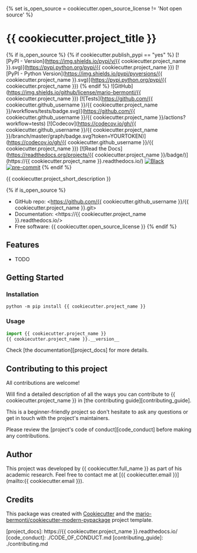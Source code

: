 {% set is_open_source = cookiecutter.open_source_license != 'Not open source' %}
# {{ cookiecutter.project_title }}

{% if is_open_source %}
  {% if cookiecutter.publish_pypi == "yes" %}
[![PyPI - Version](https://img.shields.io/pypi/v/{{ cookiecutter.project_name }}.svg)](https://pypi.python.org/pypi/{{ cookiecutter.project_name }})
[![PyPI - Python Version](https://img.shields.io/pypi/pyversions/{{ cookiecutter.project_name }}.svg)](https://pypi.python.org/pypi/{{ cookiecutter.project_name }})
  {% endif %}
![GitHub](https://img.shields.io/github/license/mario-bermonti/{{ cookiecutter.project_name }})
[![Tests](https://github.com/{{ cookiecutter.github_username }}/{{ cookiecutter.project_name }}/workflows/tests/badge.svg)](https://github.com/{{ cookiecutter.github_username }}/{{ cookiecutter.project_name }}/actions?workflow=tests)
[![Codecov](https://codecov.io/gh/{{ cookiecutter.github_username }}/{{ cookiecutter.project_name }}/branch/master/graph/badge.svg?token=YOURTOKEN)](https://codecov.io/gh/{{ cookiecutter.github_username }}/{{ cookiecutter.project_name }})
[![Read the Docs](https://readthedocs.org/projects/{{ cookiecutter.project_name }}/badge/)](https://{{ cookiecutter.project_name }}.readthedocs.io/)
[![Black](https://img.shields.io/badge/code%20style-black-000000.svg)](https://github.com/psf/black)
[![pre-commit](https://img.shields.io/badge/pre--commit-enabled-brightgreen?logo=pre-commit&logoColor=white)](https://github.com/pre-commit/pre-commit)
{% endif %}

{{ cookiecutter.project_short_description }}

{% if is_open_source %}
* GitHub repo: <https://github.com/{{ cookiecutter.github_username }}/{{ cookiecutter.project_name }}.git>
* Documentation: <https://{{ cookiecutter.project_name }}.readthedocs.io/>
* Free software: {{ cookiecutter.open_source_license }}
{% endif %}

## Features

* TODO

## Getting Started
### Installation
`python -m pip install {{ cookiecutter.project_name }}`

### Usage
```python
import {{ cookiecutter.project_name }}
{{ cookiecutter.project_name }}.__version__
```

Check [the documentation][project_docs] for more details.

## Contributing to this project
  All contributions are welcome!

  Will find a detailed description of all the ways you can contribute to {{ cookiecutter.project_name }} in
  [the contributing guide][contributing_guide].

  This is a beginner-friendly project so don't hesitate to ask any questions or get in touch
  with the project's maintainers.

  Please review the [project's code of conduct][code_conduct] before making
  any contributions.

## Author
  This project was developed by {{ cookiecutter.full_name }} as part of
  his academic research. Feel free to contact me at
  [{{ cookiecutter.email }}](mailto:{{ cookiecutter.email }}).

## Credits

This package was created with [Cookiecutter][cookiecutter] and the [mario-bermonti/cookiecutter-modern-pypackage][cookiecutter-modern-pypackage] project template.

[cookiecutter]: https://github.com/cookiecutter/cookiecutter
[cookiecutter-modern-pypackage]: https://github.com/mario-bermonti/cookiecutter-modern-pypackage
[project_docs]: https://{{ cookiecutter.project_name }}.readthedocs.io/
[code_conduct]: ./CODE_OF_CONDUCT.md
[contributing_guide]: ./contributing.md
